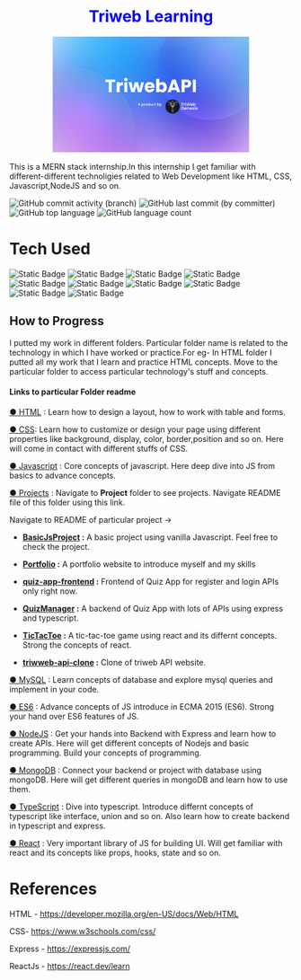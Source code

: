 <h1 align=center style="color:blue">Triweb Learning</h1>
<p align=center>
<img src='./Projects/portfolio/public/TriwebAPI.jpg' width='350px'>
</p>
                                                    
This is a MERN stack internship.In this internship I get familiar with different-different technoligies related to Web Development like HTML, CSS, Javascript,NodeJS and so on.

![GitHub commit activity (branch)](https://img.shields.io/github/commit-activity/t/Faiz0developer/Triweb-Learning)
![GitHub last commit (by committer)](https://img.shields.io/github/last-commit/Faiz0developer/Triweb-Learning)
![GitHub top language](https://img.shields.io/github/languages/top/Faiz0developer/Triweb-Learning?color=%237F1D1D)
![GitHub language count](https://img.shields.io/github/languages/count/Faiz0developer/Triweb-Learning?color=%2314532D)



# Tech Used

![Static Badge](https://img.shields.io/badge/html-white?logo=html5)
![Static Badge](https://img.shields.io/badge/css3-green?logo=css3)
![Static Badge](https://img.shields.io/badge/Javascript-%23881337?logo=javascript)
![Static Badge](https://img.shields.io/badge/React-%23164E63?logo=react)
![Static Badge](https://img.shields.io/badge/typescript-%230C4A6E?logo=typescript)
![Static Badge](https://img.shields.io/badge/mongodb-%2378350F?logo=mongodb)
![Static Badge](https://img.shields.io/badge/nodejs-%23701A75)
![Static Badge](https://img.shields.io/badge/express-%23365314)
![Static Badge](https://img.shields.io/badge/tailwind%20CSS-%23881337?logo=tailwindcss)
![Static Badge](https://img.shields.io/badge/Bootstrap-%23701A75?logo=tailwindcss)




<h2>How to Progress</h2>

<p>I putted my work in different folders. Particular folder name is related to the technology in which I have worked or practice.For eg- In HTML folder I putted all my work that I learn and practice HTML concepts. Move to the particular folder to access particular technology's stuff and concepts.</p>


<h4>Links to particular Folder readme</h4>

[● HTML](./HTML/README.md) : Learn how to design a layout, how to work with table and forms.

[● CSS](./CSS/README.md): Learn how to customize or design your page using different properties like background, display, color, border,position and so on. Here will come in contact with different stuffs of CSS.

[● Javascript](./Javascript/README.md) : Core concepts of javascript. Here deep dive into JS from basics to advance concepts.

[● Projects](./Projects/README.md) : Navigate to **Project** folder to see projects. Navigate README file of this folder using this link.

Navigate to README of particular project -> 

* **[BasicJsProject](./Projects/BasicJSProject/README.md) :** A basic project using vanilla Javascript. Feel free to check the project.

* **[Portfolio](./Projects/portfolio/README.md) :** A portfolio website to introduce myself and my skills

* **[quiz-app-frontend](./Projects/quiz-app-frontend/README.md) :** Frontend of Quiz App for register and login APIs only right now.

* **[QuizManager](./Projects/QuizManager/README.md) :** A backend of Quiz App with lots of APIs using express and typescript.


* **[TicTacToe](./Projects/TicTacToe/README.md) :** A tic-tac-toe game using react and its differnt concepts. Strong the concepts of react.

* **[triwweb-api-clone](./Projects/triwweb-api-clone/README.md) :** Clone of triweb API website.

[● MySQL](./MySQL/README.md) : Learn concepts of database and explore mysql queries and implement in your code.

[● ES6](./ES6/README.md) : Advance concepts of JS introduce in ECMA 2015 (ES6). Strong your hand over ES6 features of JS.

[● NodeJS](./NodeJS/README.md) : Get your hands into Backend with Express and learn how to create APIs. Here will get different concepts of Nodejs and basic programming. Build your concepts of programming.

[● MongoDB](./MongoDB/README.md) : Connect your backend or project with database using mongoDB. Here will get different queries in mongoDB and learn how to use them.

[● TypeScript](./TypeScript/README.md) : Dive into typescript. Introduce differnt concepts of typescript like interface, union and so on. Also learn how to create backend in typescript and express.

[● React](./React/README.md) : Very important library of JS for building UI. Will get familiar with react and its concepts like props, hooks, state and so on.

# References
HTML - https://developer.mozilla.org/en-US/docs/Web/HTML

CSS- https://www.w3schools.com/css/

Express - https://expressjs.com/

ReactJs - https://react.dev/learn
